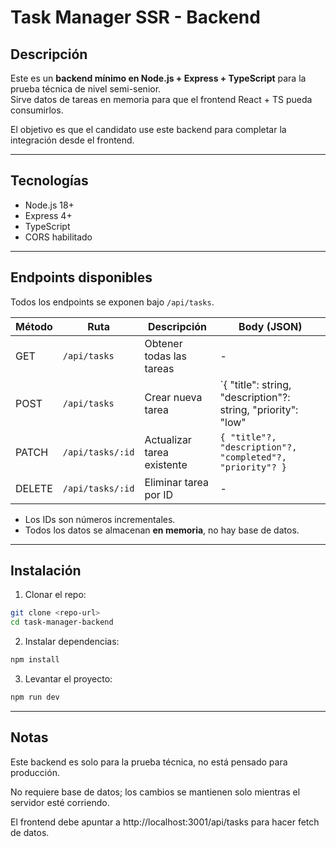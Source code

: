# Task Manager SSR - Backend

## Descripción

Este es un **backend mínimo en Node.js + Express + TypeScript** para la prueba técnica de nivel semi-senior.  
Sirve datos de tareas en memoria para que el frontend React + TS pueda consumirlos.

El objetivo es que el candidato use este backend para completar la integración desde el frontend.

---

## Tecnologías

- Node.js 18+
- Express 4+
- TypeScript
- CORS habilitado

---

## Endpoints disponibles

Todos los endpoints se exponen bajo `/api/tasks`.

| Método | Ruta             | Descripción                    | Body (JSON)                         |
|--------|-----------------|--------------------------------|------------------------------------|
| GET    | `/api/tasks`     | Obtener todas las tareas       | -                                  |
| POST   | `/api/tasks`     | Crear nueva tarea              | `{ "title": string, "description"?: string, "priority": "low"|"medium"|"high" }` |
| PATCH  | `/api/tasks/:id` | Actualizar tarea existente     | `{ "title"?, "description"?, "completed"?, "priority"? }` |
| DELETE | `/api/tasks/:id` | Eliminar tarea por ID          | -                                  |

- Los IDs son números incrementales.
- Todos los datos se almacenan **en memoria**, no hay base de datos.

---

## Instalación

1. Clonar el repo:

```bash
git clone <repo-url>
cd task-manager-backend
```

2. Instalar dependencias:

```bash
npm install
```

3. Levantar el proyecto:

```bash
npm run dev
```

---

## Notas

Este backend es solo para la prueba técnica, no está pensado para producción.

No requiere base de datos; los cambios se mantienen solo mientras el servidor esté corriendo.

El frontend debe apuntar a http://localhost:3001/api/tasks para hacer fetch de datos.